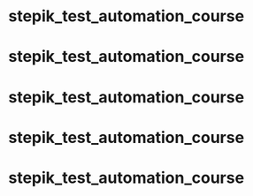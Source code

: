 # stepik_test_automation_course
# stepik_test_automation_course
# stepik_test_automation_course
# stepik_test_automation_course
# stepik_test_automation_course
